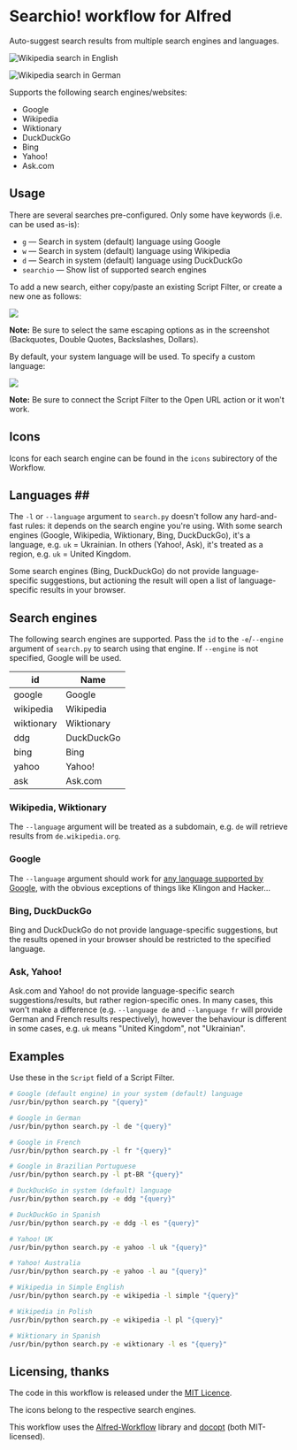 # Searchio! workflow for Alfred #

Auto-suggest search results from multiple search engines and languages.

![Wikipedia search in English](screen3.png "Wikipedia search in English")

![Wikipedia search in German](screen4.png "Wikipedia search in German")

Supports the following search engines/websites:

- Google
- Wikipedia
- Wiktionary
- DuckDuckGo
- Bing
- Yahoo!
- Ask.com

## Usage ##

There are several searches pre-configured. Only some have keywords (i.e. can be used as-is):

- `g` — Search in system (default) language using Google
- `w` — Search in system (default) language using Wikipedia
- `d` — Search in system (default) language using DuckDuckGo
- `searchio` — Show list of supported search engines

To add a new search, either copy/paste an existing Script Filter, or create a new one as follows:

![](screen1.png "")

**Note:** Be sure to select the same escaping options as in the screenshot (Backquotes, Double Quotes, Backslashes, Dollars).

By default, your system language will be used. To specify a custom language:

![](screen2.png "")

**Note:** Be sure to connect the Script Filter to the Open URL action or it won't work.

## Icons ##

Icons for each search engine can be found in the `icons` subirectory of the Workflow.

## Languages ##

The `-l` or `--language` argument to `search.py` doesn't follow any hard-and-fast rules: it depends on the search engine you're using. With some search engines (Google, Wikipedia, Wiktionary, Bing, DuckDuckGo), it's a language, e.g. `uk` = Ukrainian. In others (Yahoo!, Ask), it's treated as a region, e.g. `uk` = United Kingdom.

Some search engines (Bing, DuckDuckGo) do not provide language-specific suggestions, but actioning the result will open a list of language-specific results in your browser.

## Search engines ##

The following search engines are supported. Pass the `id` to the `-e`/`--engine` argument of `search.py` to search using that engine. If `--engine` is not specified, Google will be used.

|     id     |    Name    |
|------------|------------|
| google     | Google     |
| wikipedia  | Wikipedia  |
| wiktionary | Wiktionary |
| ddg        | DuckDuckGo |
| bing       | Bing       |
| yahoo      | Yahoo!     |
| ask        | Ask.com    |

### Wikipedia, Wiktionary ###

The `--language` argument will be treated as a subdomain, e.g. `de` will retrieve results from `de.wikipedia.org`.

### Google ###

The `--language` argument should work for [any language supported by Google](https://www.google.com/preferences#languages), with the obvious exceptions of things like Klingon and Hacker…

### Bing, DuckDuckGo ###

Bing and DuckDuckGo do not provide language-specific suggestions, but the results opened in your browser should be restricted to the specified language.

### Ask, Yahoo! ###

Ask.com and Yahoo! do not provide language-specific search suggestions/results, but rather region-specific ones. In many cases, this won't make a difference (e.g. `--language de` and `--language fr` will provide German and French results respectively), however the behaviour is different in some cases, e.g. `uk` means "United Kingdom", not "Ukrainian".

## Examples ##

Use these in the `Script` field of a Script Filter.

```bash
# Google (default engine) in your system (default) language
/usr/bin/python search.py "{query}"

# Google in German
/usr/bin/python search.py -l de "{query}"

# Google in French
/usr/bin/python search.py -l fr "{query}"

# Google in Brazilian Portuguese
/usr/bin/python search.py -l pt-BR "{query}"

# DuckDuckGo in system (default) language
/usr/bin/python search.py -e ddg "{query}"

# DuckDuckGo in Spanish
/usr/bin/python search.py -e ddg -l es "{query}"

# Yahoo! UK
/usr/bin/python search.py -e yahoo -l uk "{query}"

# Yahoo! Australia
/usr/bin/python search.py -e yahoo -l au "{query}"

# Wikipedia in Simple English
/usr/bin/python search.py -e wikipedia -l simple "{query}"

# Wikipedia in Polish
/usr/bin/python search.py -e wikipedia -l pl "{query}"

# Wiktionary in Spanish
/usr/bin/python search.py -e wiktionary -l es "{query}"
```

## Licensing, thanks ##

The code in this workflow is released under the [MIT Licence](http://opensource.org/licenses/MIT).

The icons belong to the respective search engines.

This workflow uses the [Alfred-Workflow](http://www.deanishe.net/alfred-workflow/) library and [docopt](http://docopt.org/) (both MIT-licensed).
